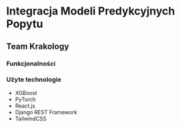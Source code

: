 # Integracja Modeli Predykcyjnych Popytu
## Team Krakology

### Funkcjonalności


### Użyte technologie
- XGBoost
- PyTorch
- React.js
- Django REST Framework
- TailwindCSS
